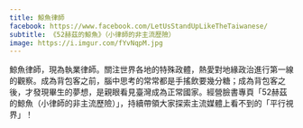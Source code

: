 ```yaml
---
title: 鯨魚律師
facebook: https://www.facebook.com/LetUsStandUpLikeTheTaiwanese/
subtitle: 《52赫茲的鯨魚》（小律師的非主流歷險）
image: https://i.imgur.com/fYvNqpM.jpg
---
```


鯨魚律師，現為執業律師。關注世界各地的特殊政體，熱愛對地緣政治進行第一線的觀察。成為背包客之前，腦中思考的常常都是手搖飲要幾分糖；成為背包客之後，才發現畢生的夢想，是親眼看見臺灣成為正常國家。經營臉書專頁「52赫茲的鯨魚（小律師的非主流歷險）」，持續帶領大家探索主流媒體上看不到的「平行視界」！
